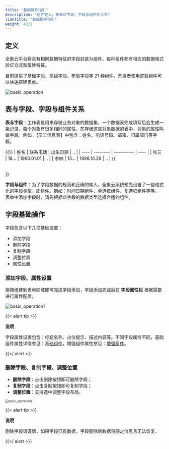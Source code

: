 ```yaml
---
title: "基础操作指引"
description: "组件定义，表单和字段，字段与组件的关系"
linkTitle: "基础操作指引"
weight: 4221
---
```


## 定义

全象云平台将具有相同数据特征的字段封装为组件、每种组件都有相应的数据格式验证方式和属性特征。

目前提供了基础字段、高级字段、布局字段等 21 种组件，开发者使用这些组件可以快速搭建表单。

![basic_operation](/images/manual/form/basic_operation.png)

## 表与字段、字段与组件关系

**表与字段**：工作表是用来存储业务对象的数据集，一个数据表完成填写后会生成一条记录，每个对象有很多相同的属性，在存储这些对象数据的表中，对象的属性叫做字段。例如：【员工信息表】中包含：姓名、电话号码、邮箱、归属部门等字段。

{{<table >}}
| 姓名 | 联系电话 | 出生日期   | ..   |
| ---- | -------- | ---------- | ---- |
| 张三 | 18...    | 1990.01.01 | ..   |
| 李四 | 13...    | 1998.10.29 | ..   |
{{</table >}}


**字段与组件**：为了字段数据的规范和正确的输入，全象云系统预先设置了一些格式化的字段类型，即组件。例如：时间日期组件、单选框组件、复选框组件等等。 表单中添加字段时，请先根据此字段的数据类型选择合适的组件。

## 字段基础操作

字段包含以下几项基础设置：

- 添加字段
- 删除字段
- 复制字段
- 调整位置
- 属性设置

### 添加字段、属性设置

拖拽组建到表单区域即可完成字段添加，字段添加完成后在 **字段属性栏** 根据需要进行属性配置。

![basic_operation1](/images/manual/form/basic_operation1.png)

{{< alert tip >}}

**说明**

字段属性设置包含：标题名称、占位提示、描述内容等。不同字段属性不同，基础组件属性详情参见：[基础组件](../../component/basic_component/)，增强组件属性参见：[增强组件](../../../../manual/form/component/enhance/)。

{{</ alert >}}

### 删除字段、复制字段、调整位置

- **删除字段**：点击删除按钮即可删除字段；
- **复制字段**：点击复制按钮即可复制字段；
- **调整位置**：支持选中调整字段布局。

<img src="/images/manual/form/basic_operation2.png" alt="basic_operation2" style="zoom:67%;" />

{{< alert tip >}}

**说明**

删除字段请谨慎，如果字段已有数据，字段删除后数据将随之消息且无法恢复。

{{</ alert >}}

